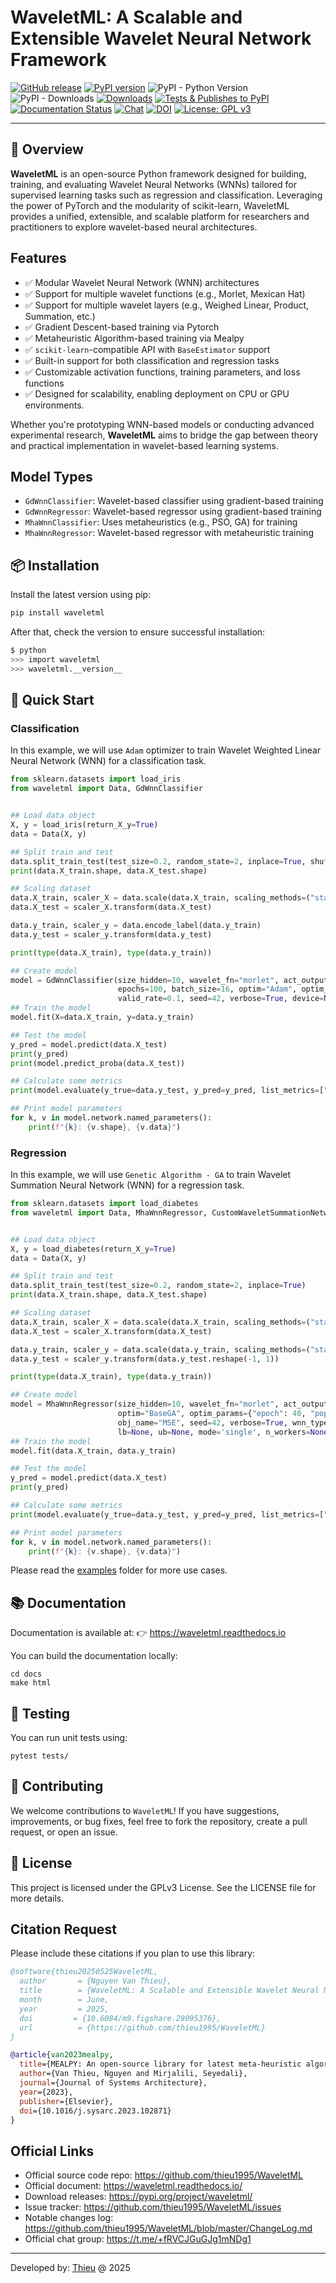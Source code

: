 # WaveletML: A Scalable and Extensible Wavelet Neural Network Framework

[![GitHub release](https://img.shields.io/badge/release-0.2.0-yellow.svg)](https://github.com/thieu1995/WaveletML/releases)
[![PyPI version](https://badge.fury.io/py/waveletml.svg)](https://badge.fury.io/py/waveletml)
![PyPI - Python Version](https://img.shields.io/pypi/pyversions/waveletml.svg)
![PyPI - Downloads](https://img.shields.io/pypi/dm/waveletml.svg)
[![Downloads](https://pepy.tech/badge/waveletml)](https://pepy.tech/project/waveletml)
[![Tests & Publishes to PyPI](https://github.com/thieu1995/WaveletML/actions/workflows/publish-package.yml/badge.svg)](https://github.com/thieu1995/WaveletML/actions/workflows/publish-package.yml)
[![Documentation Status](https://readthedocs.org/projects/waveletml/badge/?version=latest)](https://waveletml.readthedocs.io/en/latest/?badge=latest)
[![Chat](https://img.shields.io/badge/Chat-on%20Telegram-blue)](https://t.me/+fRVCJGuGJg1mNDg1)
[![DOI](https://img.shields.io/badge/DOI-10.6084%2Fm9.figshare.29095376-blue)](https://doi.org/10.6084/m9.figshare.29095376)
[![License: GPL v3](https://img.shields.io/badge/License-GPLv3-blue.svg)](https://www.gnu.org/licenses/gpl-3.0)

---


## 📌 Overview

**WaveletML** is an open-source Python framework designed for building, training, and evaluating Wavelet 
Neural Networks (WNNs) tailored for supervised learning tasks such as regression and classification. Leveraging the 
power of PyTorch and the modularity of scikit-learn, WaveletML provides a unified, extensible, and scalable platform 
for researchers and practitioners to explore wavelet-based neural architectures.

## Features

- ✅ Modular Wavelet Neural Network (WNN) architectures
- ✅ Support for multiple wavelet functions (e.g., Morlet, Mexican Hat)
- ✅ Support for multiple wavelet layers (e.g., Weighed Linear, Product, Summation, etc.)
- ✅ Gradient Descent-based training via Pytorch
- ✅ Metaheuristic Algorithm-based training via Mealpy
- ✅ `scikit-learn`-compatible API with `BaseEstimator` support
- ✅ Built-in support for both classification and regression tasks
- ✅ Customizable activation functions, training parameters, and loss functions
- ✅ Designed for scalability, enabling deployment on CPU or GPU environments.

Whether you're prototyping WNN-based models or conducting advanced experimental research, **WaveletML** aims to bridge 
the gap between theory and practical implementation in wavelet-based learning systems.

## Model Types
- `GdWnnClassifier`: Wavelet-based classifier using gradient-based training
- `GdWnnRegressor`: Wavelet-based regressor using gradient-based training
- `MhaWnnClassifier`: Uses metaheuristics (e.g., PSO, GA) for training
- `MhaWnnRegressor`: Wavelet-based regressor with metaheuristic training


## 📦 Installation

Install the latest version using pip:

```bash
pip install waveletml
```

After that, check the version to ensure successful installation:

```sh
$ python
>>> import waveletml
>>> waveletml.__version__
```

## 🚀 Quick Start


### Classification

In this example, we will use `Adam` optimizer to train Wavelet Weighted Linear Neural Network (WNN) for a classification task.

```python
from sklearn.datasets import load_iris
from waveletml import Data, GdWnnClassifier


## Load data object
X, y = load_iris(return_X_y=True)
data = Data(X, y)

## Split train and test
data.split_train_test(test_size=0.2, random_state=2, inplace=True, shuffle=True)
print(data.X_train.shape, data.X_test.shape)

## Scaling dataset
data.X_train, scaler_X = data.scale(data.X_train, scaling_methods=("standard", "minmax"))
data.X_test = scaler_X.transform(data.X_test)

data.y_train, scaler_y = data.encode_label(data.y_train)
data.y_test = scaler_y.transform(data.y_test)

print(type(data.X_train), type(data.y_train))

## Create model
model = GdWnnClassifier(size_hidden=10, wavelet_fn="morlet", act_output=None,
                        epochs=100, batch_size=16, optim="Adam", optim_params=None,
                        valid_rate=0.1, seed=42, verbose=True, device=None)
## Train the model
model.fit(X=data.X_train, y=data.y_train)

## Test the model
y_pred = model.predict(data.X_test)
print(y_pred)
print(model.predict_proba(data.X_test))

## Calculate some metrics
print(model.evaluate(y_true=data.y_test, y_pred=y_pred, list_metrics=["F2S", "CKS", "FBS", "PS", "RS", "NPV", "F1S"]))

## Print model parameters
for k, v in model.network.named_parameters():
    print(f"{k}: {v.shape}, {v.data}")
```

### Regression

In this example, we will use `Genetic Algorithm - GA` to train Wavelet Summation Neural Network (WNN) for a regression task.

```python
from sklearn.datasets import load_diabetes
from waveletml import Data, MhaWnnRegressor, CustomWaveletSummationNetwork


## Load data object
X, y = load_diabetes(return_X_y=True)
data = Data(X, y)

## Split train and test
data.split_train_test(test_size=0.2, random_state=2, inplace=True)
print(data.X_train.shape, data.X_test.shape)

## Scaling dataset
data.X_train, scaler_X = data.scale(data.X_train, scaling_methods=("standard", "minmax"))
data.X_test = scaler_X.transform(data.X_test)

data.y_train, scaler_y = data.scale(data.y_train, scaling_methods=("standard", "minmax"))
data.y_test = scaler_y.transform(data.y_test.reshape(-1, 1))

print(type(data.X_train), type(data.y_train))

## Create model
model = MhaWnnRegressor(size_hidden=10, wavelet_fn="morlet", act_output=None,
                        optim="BaseGA", optim_params={"epoch": 40, "pop_size": 20},
                        obj_name="MSE", seed=42, verbose=True, wnn_type=CustomWaveletSummationNetwork,
                        lb=None, ub=None, mode='single', n_workers=None, termination=None)
## Train the model
model.fit(data.X_train, data.y_train)

## Test the model
y_pred = model.predict(data.X_test)
print(y_pred)

## Calculate some metrics
print(model.evaluate(y_true=data.y_test, y_pred=y_pred, list_metrics=["R2", "NSE", "MAPE", "NNSE"]))

## Print model parameters
for k, v in model.network.named_parameters():
    print(f"{k}: {v.shape}, {v.data}")
```

Please read the [examples](/examples) folder for more use cases.


## 📚 Documentation

Documentation is available at: 👉 https://waveletml.readthedocs.io

You can build the documentation locally:

```shell
cd docs
make html
```

## 🧪 Testing
You can run unit tests using:

```shell
pytest tests/
```

## 🤝 Contributing
We welcome contributions to `WaveletML`! If you have suggestions, improvements, or bug fixes, feel free to fork 
the repository, create a pull request, or open an issue.


## 📄 License
This project is licensed under the GPLv3 License. See the LICENSE file for more details.


## Citation Request
Please include these citations if you plan to use this library:

```bibtex
@software{thieu20250525WaveletML,
  author       = {Nguyen Van Thieu},
  title        = {WaveletML: A Scalable and Extensible Wavelet Neural Network Framework},
  month        = June,
  year         = 2025,
  doi         = {10.6084/m9.figshare.29095376},
  url          = {https://github.com/thieu1995/WaveletML}
}

@article{van2023mealpy,
  title={MEALPY: An open-source library for latest meta-heuristic algorithms in Python},
  author={Van Thieu, Nguyen and Mirjalili, Seyedali},
  journal={Journal of Systems Architecture},
  year={2023},
  publisher={Elsevier},
  doi={10.1016/j.sysarc.2023.102871}
}
```

## Official Links 

* Official source code repo: https://github.com/thieu1995/WaveletML
* Official document: https://waveletml.readthedocs.io/
* Download releases: https://pypi.org/project/waveletml/
* Issue tracker: https://github.com/thieu1995/WaveletML/issues
* Notable changes log: https://github.com/thieu1995/WaveletML/blob/master/ChangeLog.md
* Official chat group: https://t.me/+fRVCJGuGJg1mNDg1

---

Developed by: [Thieu](mailto:nguyenthieu2102@gmail.com?Subject=WaveletML_QUESTIONS) @ 2025
